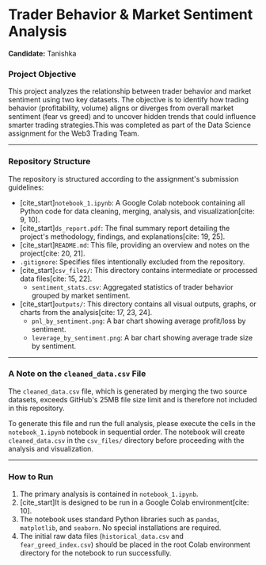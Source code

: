 # Trader Behavior & Market Sentiment Analysis

**Candidate:** Tanishka

### Project Objective

This project analyzes the relationship between trader behavior and market sentiment using two key datasets. The objective is to identify how trading behavior (profitability, volume) aligns or diverges from overall market sentiment (fear vs greed) and to uncover hidden trends that could influence smarter trading strategies.This was completed as part of the Data Science assignment for the Web3 Trading Team.

---

### Repository Structure

The repository is structured according to the assignment's submission guidelines:

* [cite_start]`notebook_1.ipynb`: A Google Colab notebook containing all Python code for data cleaning, merging, analysis, and visualization[cite: 9, 10].
* [cite_start]`ds_report.pdf`: The final summary report detailing the project's methodology, findings, and explanations[cite: 19, 25].
* [cite_start]`README.md`: This file, providing an overview and notes on the project[cite: 20, 21].
* `.gitignore`: Specifies files intentionally excluded from the repository.
* [cite_start]`csv_files/`: This directory contains intermediate or processed data files[cite: 15, 22].
    * `sentiment_stats.csv`: Aggregated statistics of trader behavior grouped by market sentiment.
* [cite_start]`outputs/`: This directory contains all visual outputs, graphs, or charts from the analysis[cite: 17, 23, 24].
    * `pnl_by_sentiment.png`: A bar chart showing average profit/loss by sentiment.
    * `leverage_by_sentiment.png`: A bar chart showing average trade size by sentiment.

---

### A Note on the `cleaned_data.csv` File

The `cleaned_data.csv` file, which is generated by merging the two source datasets, exceeds GitHub's 25MB file size limit and is therefore not included in this repository.

To generate this file and run the full analysis, please execute the cells in the `notebook_1.ipynb` notebook in sequential order. The notebook will create `cleaned_data.csv` in the `csv_files/` directory before proceeding with the analysis and visualization.

---

### How to Run

1.  The primary analysis is contained in `notebook_1.ipynb`.
2.  [cite_start]It is designed to be run in a Google Colab environment[cite: 10].
3.  The notebook uses standard Python libraries such as `pandas`, `matplotlib`, and `seaborn`. No special installations are required.
4.  The initial raw data files (`historical_data.csv` and `fear_greed_index.csv`) should be placed in the root Colab environment directory for the notebook to run successfully.
